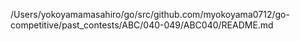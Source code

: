 /Users/yokoyamamasahiro/go/src/github.com/myokoyama0712/go-competitive/past_contests/ABC/040-049/ABC040/README.md